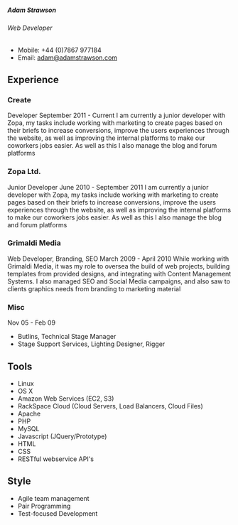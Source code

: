 ##### Adam Strawson
###### Web Developer

* Mobile: +44 (0)7867 977184
* Email: adam@adamstrawson.com

## Experience

### Create
Developer
September 2011 - Current
I am currently a junior developer with Zopa, my tasks include working with marketing to create pages based on their briefs to increase conversions, improve the users experiences 
through the website, as well as improving the internal platforms to make our coworkers jobs easier. As well as this I also manage the blog and forum platforms

### Zopa Ltd.
Junior Developer
June 2010 - September 2011
I am currently a junior developer with Zopa, my tasks include working with marketing to create pages based on their briefs to increase conversions, improve the users experiences 
through the website, as well as improving the internal platforms to make our coworkers jobs easier. As well as this I also manage the blog and forum platforms

### Grimaldi Media
Web Developer, Branding, SEO
March 2009 - April 2010
While working with Grimaldi Media, it was my role to oversea the build of web projects, building templates from provided designs, and integrating with Content Management 
Systems. I also managed SEO and Social Media campaigns, and also saw to clients graphics needs from branding to marketing material

### Misc
Nov 05 - Feb 09
* Butlins, Technical Stage Manager
* Stage Support Services, Lighting Designer, Rigger

## Tools
* Linux
* OS X
* Amazon Web Services (EC2, S3)
* RackSpace Cloud (Cloud Servers, Load Balancers, Cloud Files)
* Apache
* PHP
* MySQL
* Javascript (JQuery/Prototype)
* HTML
* CSS
* RESTful webservice API's

## Style
* Agile team management
* Pair Programming
* Test-focused Development
